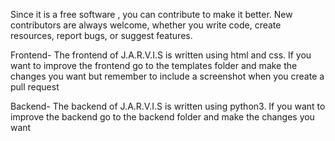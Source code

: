 Since it is a free software , you can contribute to make it better. New contributors are always welcome, whether you write code, create resources, report bugs, or suggest features.

Frontend- The frontend of J.A.R.V.I.S is written using html and css. If you want to improve the frontend go to the templates folder and make the changes you want but remember to include a screenshot when you create a pull request

Backend- The backend of J.A.R.V.I.S is written using python3. If you want to improve the backend go to the backend folder and make the changes you want
